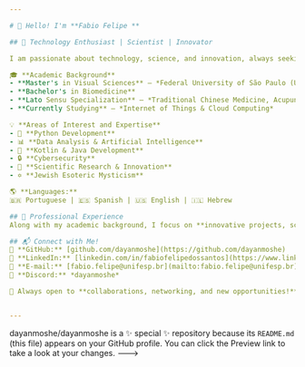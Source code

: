 ```yaml
---

# 👋 Hello! I'm **Fabio Felipe **  

## 🚀 Technology Enthusiast | Scientist | Innovator  

I am passionate about technology, science, and innovation, always seeking learning and development. My experience combines advanced technical knowledge with a strategic vision for new opportunities.  

🎓 **Academic Background**  
- **Master's in Visual Sciences** – *Federal University of São Paulo (UNIFESP)*  
- **Bachelor's in Biomedicine**  
- **Lato Sensu Specialization** – *Traditional Chinese Medicine, Acupuncture, and Electroacupuncture*  
- **Currently Studying** – *Internet of Things & Cloud Computing*  

💡 **Areas of Interest and Expertise**  
- 🐍 **Python Development**  
- 📊 **Data Analysis & Artificial Intelligence**  
- 📱 **Kotlin & Java Development**  
- 🔒 **Cybersecurity**  
- 🔬 **Scientific Research & Innovation**  
- ✡️ **Jewish Esoteric Mysticism**  

🌎 **Languages:**  
🇧🇷 Portuguese | 🇪🇸 Spanish | 🇺🇸 English | 🇮🇱 Hebrew  

## 💼 Professional Experience  
Along with my academic background, I focus on **innovative projects, scientific research, and technological development**. I am looking for opportunities to collaborate in the fields of **technology, science, digital security, and innovation**.  

## 📬 Connect with Me!  
📌 **GitHub:** [github.com/dayanmoshe](https://github.com/dayanmoshe)  
📌 **LinkedIn:** [linkedin.com/in/fabiofelipedossantos](https://www.linkedin.com/in/fabiofelipedossantos/)  
📌 **E-mail:** [fabio.felipe@unifesp.br](mailto:fabio.felipe@unifesp.br)  
📌 **Discord:** *dayanmoshe*  

📢 Always open to **collaborations, networking, and new opportunities!** Let’s connect!


---
```



dayanmoshe/dayanmoshe is a ✨ special ✨ repository because its `README.md` (this file) appears on your GitHub profile.
You can click the Preview link to take a look at your changes.
--->
